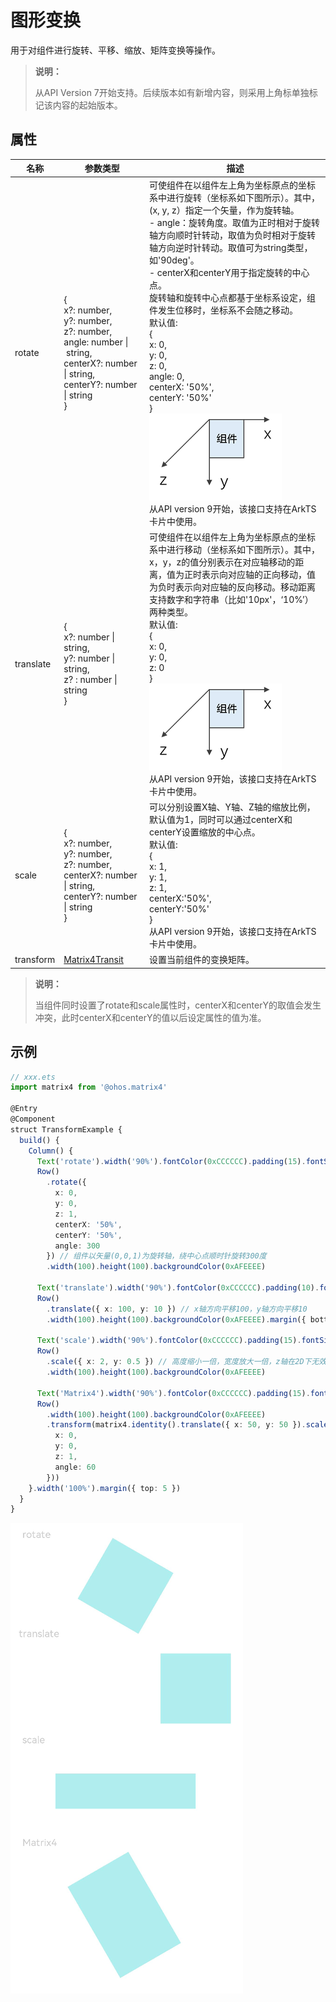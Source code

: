 # 图形变换

用于对组件进行旋转、平移、缩放、矩阵变换等操作。

> **说明：**
>
> 从API Version 7开始支持。后续版本如有新增内容，则采用上角标单独标记该内容的起始版本。

## 属性


| 名称        | 参数类型                                     | 描述                                       |
| --------- | ---------------------------------------- | ---------------------------------------- |
| rotate    | {<br/>x?:&nbsp;number,<br/>y?:&nbsp;number,<br/>z?:&nbsp;number,<br/>angle:&nbsp;number&nbsp;\|&nbsp;string,<br/>centerX?:&nbsp;number \| string,<br/>centerY?:&nbsp;number \| string<br/>} | 可使组件在以组件左上角为坐标原点的坐标系中进行旋转（坐标系如下图所示）。其中，(x,&nbsp;y,&nbsp;z）指定一个矢量，作为旋转轴。<br>- angle：旋转角度。取值为正时相对于旋转轴方向顺时针转动，取值为负时相对于旋转轴方向逆时针转动。取值可为string类型，如'90deg'。<br>- centerX和centerY用于指定旋转的中心点。<br>旋转轴和旋转中心点都基于坐标系设定，组件发生位移时，坐标系不会随之移动。<br>默认值:<br>{<br/>x:&nbsp;0,<br/>y:&nbsp;0,<br/>z:&nbsp;0,<br/>angle:&nbsp;0,<br/>centerX:&nbsp;'50%',<br/>centerY:&nbsp;'50%'<br/>}<br/>![coordinates](figures/coordinates.png)<br>从API version 9开始，该接口支持在ArkTS卡片中使用。 |
| translate | {<br/>x?:&nbsp;number \| string,<br/>y?:&nbsp;number \| string,<br/>z?&nbsp;:&nbsp;number \| string<br/>} | 可使组件在以组件左上角为坐标原点的坐标系中进行移动（坐标系如下图所示）。其中，x，y，z的值分别表示在对应轴移动的距离，值为正时表示向对应轴的正向移动，值为负时表示向对应轴的反向移动。移动距离支持数字和字符串（比如'10px'，‘10%’）两种类型。<br>默认值:<br>{<br/>x:&nbsp;0,<br/>y:&nbsp;0,<br/>z:&nbsp;0<br/>}<br/>![coordinates](figures/coordinates.png)<br>从API version 9开始，该接口支持在ArkTS卡片中使用。 |
| scale     | {<br/>x?:&nbsp;number,<br/>y?:&nbsp;number,<br/>z?:&nbsp;number,<br/>centerX?:&nbsp;number \| string,<br/>centerY?:&nbsp;number \| string<br/>} | 可以分别设置X轴、Y轴、Z轴的缩放比例，默认值为1，同时可以通过centerX和centerY设置缩放的中心点。<br>默认值:<br>{<br/>x:&nbsp;1,<br/>y:&nbsp;1,<br/>z:&nbsp;1,<br/>centerX:'50%',<br/>centerY:'50%'<br/>}<br/>从API version 9开始，该接口支持在ArkTS卡片中使用。 |
| transform | [Matrix4Transit](../apis/js-apis-matrix4.md) | 设置当前组件的变换矩阵。                             |

> **说明：**
>
> 当组件同时设置了rotate和scale属性时，centerX和centerY的取值会发生冲突，此时centerX和centerY的值以后设定属性的值为准。

## 示例

```ts
// xxx.ets
import matrix4 from '@ohos.matrix4'

@Entry
@Component
struct TransformExample {
  build() {
    Column() {
      Text('rotate').width('90%').fontColor(0xCCCCCC).padding(15).fontSize(14)
      Row()
        .rotate({
          x: 0,
          y: 0,
          z: 1,
          centerX: '50%',
          centerY: '50%',
          angle: 300
        }) // 组件以矢量(0,0,1)为旋转轴，绕中心点顺时针旋转300度
        .width(100).height(100).backgroundColor(0xAFEEEE)

      Text('translate').width('90%').fontColor(0xCCCCCC).padding(10).fontSize(14)
      Row()
        .translate({ x: 100, y: 10 }) // x轴方向平移100，y轴方向平移10
        .width(100).height(100).backgroundColor(0xAFEEEE).margin({ bottom: 10 })

      Text('scale').width('90%').fontColor(0xCCCCCC).padding(15).fontSize(14)
      Row()
        .scale({ x: 2, y: 0.5 }) // 高度缩小一倍，宽度放大一倍，z轴在2D下无效果
        .width(100).height(100).backgroundColor(0xAFEEEE)

      Text('Matrix4').width('90%').fontColor(0xCCCCCC).padding(15).fontSize(14)
      Row()
        .width(100).height(100).backgroundColor(0xAFEEEE)
        .transform(matrix4.identity().translate({ x: 50, y: 50 }).scale({ x: 1.5, y: 1 }).rotate({
          x: 0,
          y: 0,
          z: 1,
          angle: 60
        }))
    }.width('100%').margin({ top: 5 })
  }
}
```

![transform](figures/transform.PNG)